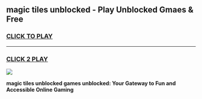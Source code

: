 
## magic tiles unblocked - Play Unblocked Gmaes & Free
<h3>
<a href="https://news.freeplayer.one?title=magic_tiles_unblocked&ref=16F">CLICK TO PLAY</a></h3>
<hr>

<h3>
<a href="https://news.freeplayer.one?title=magic_tiles_unblocked&ref=16F">CLICK 2 PLAY</a>
  
</h3>

<a href="https://news.freeplayer.one?title=magic_tiles_unblocked&ref=16F/"><img src="https://clearcache.store/games.png"></a>


**magic tiles unblocked games unblocked: Your Gateway to Fun and Accessible Online Gaming**
